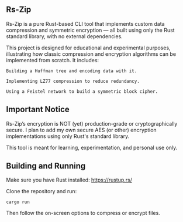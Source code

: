 Rs-Zip
-------
Rs-Zip is a pure Rust-based CLI tool that implements custom data compression and symmetric encryption — all built using only the Rust standard library, with no external dependencies.

This project is designed for educational and experimental purposes, illustrating how classic compression and encryption algorithms can be implemented from scratch. It includes:

    Building a Huffman tree and encoding data with it.

    Implementing LZ77 compression to reduce redundancy.

    Using a Feistel network to build a symmetric block cipher.

Important Notice
-----------------
Rs-Zip’s encryption is NOT (yet) production-grade or cryptographically secure.
I plan to add my own secure AES (or other) encryption implementations using only Rust's standard library.

This tool is meant for learning, experimentation, and personal use only.

Building and Running
--------------------
Make sure you have Rust installed: https://rustup.rs/

Clone the repository and run:

    cargo run

Then follow the on-screen options to compress or encrypt files.

